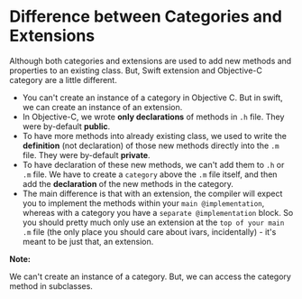 # Difference between Categories and Extensions

Although both categories and extensions are used to add new methods and properties to an existing class. But, Swift extension and Objective-C category are a little different.

- You can't create an instance of a category in Objective C. But in swift, we can create an instance of an extension.
- In Objective-C, we wrote **only declarations** of methods in ```.h``` file. They were by-default **public**.
- To have more methods into already existing class, we used to write the **definition** (not declaration) of those new methods directly into the ```.m``` file. They were by-default **private**.
- To have declaration of these new methods, we can't add them to ```.h``` or ```.m``` file. We have to create a ```category``` above the ```.m``` file itself, and then add the **declaration** of the new methods in the category.
- The main difference is that with an extension, the compiler will expect you to implement the methods within your `main @implementation`, whereas with a category you have a `separate @implementation` block. So you should pretty much only use an extension at the `top of your main .m` file (the only place you should care about ivars, incidentally) - it's meant to be just that, an extension.


**Note:**

We can't create an instance of a category. But, we can access the category method in subclasses.